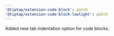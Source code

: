 ```yaml
---
'@tiptap/extension-code-block': patch
'@tiptap/extension-code-block-lowlight': patch
---
```


Added new tab indentation option for code blocks.
